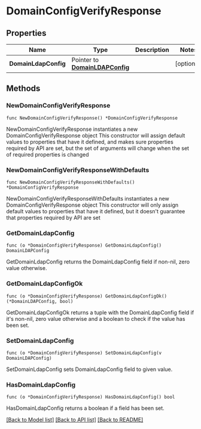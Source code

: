 # DomainConfigVerifyResponse

## Properties

Name | Type | Description | Notes
------------ | ------------- | ------------- | -------------
**DomainLdapConfig** | Pointer to [**DomainLDAPConfig**](DomainLDAPConfig.md) |  | [optional] 

## Methods

### NewDomainConfigVerifyResponse

`func NewDomainConfigVerifyResponse() *DomainConfigVerifyResponse`

NewDomainConfigVerifyResponse instantiates a new DomainConfigVerifyResponse object
This constructor will assign default values to properties that have it defined,
and makes sure properties required by API are set, but the set of arguments
will change when the set of required properties is changed

### NewDomainConfigVerifyResponseWithDefaults

`func NewDomainConfigVerifyResponseWithDefaults() *DomainConfigVerifyResponse`

NewDomainConfigVerifyResponseWithDefaults instantiates a new DomainConfigVerifyResponse object
This constructor will only assign default values to properties that have it defined,
but it doesn't guarantee that properties required by API are set

### GetDomainLdapConfig

`func (o *DomainConfigVerifyResponse) GetDomainLdapConfig() DomainLDAPConfig`

GetDomainLdapConfig returns the DomainLdapConfig field if non-nil, zero value otherwise.

### GetDomainLdapConfigOk

`func (o *DomainConfigVerifyResponse) GetDomainLdapConfigOk() (*DomainLDAPConfig, bool)`

GetDomainLdapConfigOk returns a tuple with the DomainLdapConfig field if it's non-nil, zero value otherwise
and a boolean to check if the value has been set.

### SetDomainLdapConfig

`func (o *DomainConfigVerifyResponse) SetDomainLdapConfig(v DomainLDAPConfig)`

SetDomainLdapConfig sets DomainLdapConfig field to given value.

### HasDomainLdapConfig

`func (o *DomainConfigVerifyResponse) HasDomainLdapConfig() bool`

HasDomainLdapConfig returns a boolean if a field has been set.


[[Back to Model list]](../README.md#documentation-for-models) [[Back to API list]](../README.md#documentation-for-api-endpoints) [[Back to README]](../README.md)


